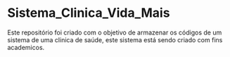# Sistema_Clinica_Vida_Mais
Este repositório foi criado com o objetivo de armazenar os códigos de um sistema de uma clinica de saúde, este sistema está sendo criado com fins academicos.
